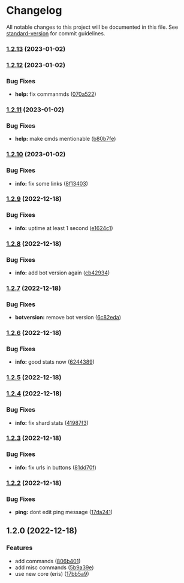 # Changelog

All notable changes to this project will be documented in this file. See [standard-version](https://github.com/conventional-changelog/standard-version) for commit guidelines.

### [1.2.13](https://github.com/EazyAutodelete/misc-commands/compare/v1.2.12...v1.2.13) (2023-01-02)

### [1.2.12](https://github.com/EazyAutodelete/misc-commands/compare/v1.2.11...v1.2.12) (2023-01-02)

### Bug Fixes

- **help:** fix commanmds ([070a522](https://github.com/EazyAutodelete/misc-commands/commit/070a522c0850232e074c1e3890a511696253d3af))

### [1.2.11](https://github.com/EazyAutodelete/misc-commands/compare/v1.2.10...v1.2.11) (2023-01-02)

### Bug Fixes

- **help:** make cmds mentionable ([b80b7fe](https://github.com/EazyAutodelete/misc-commands/commit/b80b7fe99c71ce3dc7d48cb9e1f0007ac74ebd45))

### [1.2.10](https://github.com/EazyAutodelete/misc-commands/compare/v1.2.9...v1.2.10) (2023-01-02)

### Bug Fixes

- **info:** fix some links ([8f13403](https://github.com/EazyAutodelete/misc-commands/commit/8f13403deb334c57bc7bc2361547488c69aab2e0))

### [1.2.9](https://github.com/EazyAutodelete/misc-commands/compare/v1.2.8...v1.2.9) (2022-12-18)

### Bug Fixes

- **info:** uptime at least 1 second ([e1624c1](https://github.com/EazyAutodelete/misc-commands/commit/e1624c1317c835e91df77584e581db06719a9213))

### [1.2.8](https://github.com/EazyAutodelete/misc-commands/compare/v1.2.7...v1.2.8) (2022-12-18)

### Bug Fixes

- **info:** add bot version again ([cb42934](https://github.com/EazyAutodelete/misc-commands/commit/cb429348ebbe80e1a93634137bdaf085bbf7aa13))

### [1.2.7](https://github.com/EazyAutodelete/misc-commands/compare/v1.2.6...v1.2.7) (2022-12-18)

### Bug Fixes

- **botversion:** remove bot version ([6c82eda](https://github.com/EazyAutodelete/misc-commands/commit/6c82edaa30f2b295f2bc9b37aa1fdb4bf7426074))

### [1.2.6](https://github.com/EazyAutodelete/misc-commands/compare/v1.2.5...v1.2.6) (2022-12-18)

### Bug Fixes

- **info:** good stats now ([6244389](https://github.com/EazyAutodelete/misc-commands/commit/62443899a128984764a6ffb9fe4679cc1685f217))

### [1.2.5](https://github.com/EazyAutodelete/misc-commands/compare/v1.2.4...v1.2.5) (2022-12-18)

### [1.2.4](https://github.com/EazyAutodelete/misc-commands/compare/v1.2.3...v1.2.4) (2022-12-18)

### Bug Fixes

- **info:** fix shard stats ([41987f3](https://github.com/EazyAutodelete/misc-commands/commit/41987f32504a3a2434d9293f828134b909a41d37))

### [1.2.3](https://github.com/EazyAutodelete/misc-commands/compare/v1.2.2...v1.2.3) (2022-12-18)

### Bug Fixes

- **info:** fix urls in buttons ([81dd70f](https://github.com/EazyAutodelete/misc-commands/commit/81dd70f8da82fa11f7416724d660dee9a964fd66))

### [1.2.2](https://github.com/EazyAutodelete/misc-commands/compare/v1.2.0...v1.2.2) (2022-12-18)

### Bug Fixes

- **ping:** dont edit ping message ([17da241](https://github.com/EazyAutodelete/misc-commands/commit/17da2413c6a111f1a1ea555abaa13f6d3a50e634))

## 1.2.0 (2022-12-18)

### Features

- add commands ([806b401](https://github.com/EazyAutodelete/misc-commands/commit/806b4017b699f10f897aeaad61cf252d5661aae6))
- add misc commands ([5b9a39e](https://github.com/EazyAutodelete/misc-commands/commit/5b9a39e3ca315bc79e3d74ba50e9d3d3ddb303db))
- use new core (eris) ([17bb5a9](https://github.com/EazyAutodelete/misc-commands/commit/17bb5a93c8dfb2ef6b5ded10bf0c7e3cc752d115))
